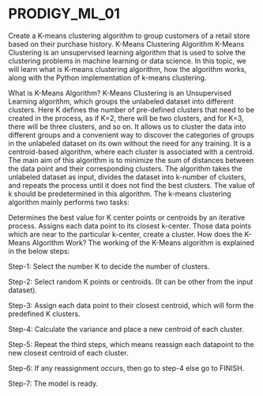 # PRODIGY_ML_01

Create a K-means clustering algorithm to group customers of a retail store based on their purchase history.
K-Means Clustering Algorithm K-Means Clustering is an unsupervised learning algorithm that is used to solve the clustering problems in machine learning or data science. In this topic, we will learn what is K-means clustering algorithm, how the algorithm works, along with the Python implementation of k-means clustering.

What is K-Means Algorithm?
K-Means Clustering is an Unsupervised Learning algorithm, which groups the unlabeled dataset into different clusters. Here K defines the number of pre-defined clusters that need to be created in the process, as if K=2, there will be two clusters, and for K=3, there will be three clusters, and so on. It allows us to cluster the data into different groups and a convenient way to discover the categories of groups in the unlabeled dataset on its own without the need for any training. It is a centroid-based algorithm, where each cluster is associated with a centroid. The main aim of this algorithm is to minimize the sum of distances between the data point and their corresponding clusters. The algorithm takes the unlabeled dataset as input, divides the dataset into k-number of clusters, and repeats the process until it does not find the best clusters. The value of k should be predetermined in this algorithm. The k-means clustering algorithm mainly performs two tasks:

Determines the best value for K center points or centroids by an iterative process.
Assigns each data point to its closest k-center. Those data points which are near to the particular k-center, create a cluster.
How does the K-Means Algorithm Work?
The working of the K-Means algorithm is explained in the below steps:

Step-1: Select the number K to decide the number of clusters.

Step-2: Select random K points or centroids. (It can be other from the input dataset).

Step-3: Assign each data point to their closest centroid, which will form the predefined K clusters.

Step-4: Calculate the variance and place a new centroid of each cluster.

Step-5: Repeat the third steps, which means reassign each datapoint to the new closest centroid of each cluster.

Step-6: If any reassignment occurs, then go to step-4 else go to FINISH.

Step-7: The model is ready.
